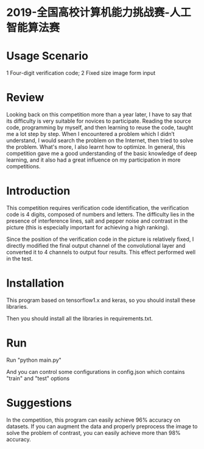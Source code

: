 # 2019-全国高校计算机能力挑战赛-人工智能算法赛

# Usage Scenario
1 Four-digit verification code;
2 Fixed size image form input

# Review
Looking back on this competition more than a year later, I have to say that its difficulty is very suitable for novices to participate. Reading the source code, programming by myself, and then learning to reuse the code, taught me a lot step by step. When I encountered a problem which I didn’t understand, I would search the problem on the Internet, then tried to solve the problem. What's more, I also learnt how to optimize. In general, this competition gave me a good understanding of the basic knowledge of deep learning, and it also had a great influence on my participation in more competitions.

# Introduction
This competition requires verification code identification, the verification code is 4 digits, composed of numbers and letters. The difficulty lies in the presence of interference lines, salt and pepper noise and contrast in the picture (this is especially important for achieving a high ranking).

Since the position of the verification code in the picture is relatively fixed, I directly modified the final output channel of the convolutional layer and converted it to 4 channels to output four results. This effect performed well in the test.

# Installation
This program based on tensorflow1.x and keras, so you should install these libraries.

Then you should install all the libraries in requirements.txt.

# Run
Run "python main.py"

And you can control some configurations in config.json which contains "train" and "test" options

# Suggestions
In the competition, this program can easily achieve 96% accuracy on datasets. If you can augment the data and properly preprocess the image to solve the problem of contrast, you can easily achieve more than 98% accuracy.
